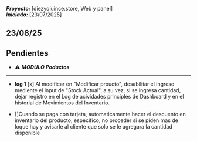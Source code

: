 ***Proyecto:*** [diezyqiuince.store, Web y panel]  
***Iniciado:*** [23/07/2025]




## 	23/08/25

## Pendientes

- ⚠️ ***MODULO Poductos***
----------------------------------------------------
- **log 1** [x] Al modificar en "Modificar proucto", desabilitar el ingreso mediente el input de "Stock Actual", a su vez, si se ingresa cantidad, dejar registro en el Log de acividades principles de Dashboard y en el historial de Movimientos del Inventario.

- []Cuando se paga con tarjeta, automaticamente hacer el descuento en inventario del producto, especifico, no proceder si se piden mas de loque hay y avisarle al cliente que solo se le agregara la cantidad disponible 
